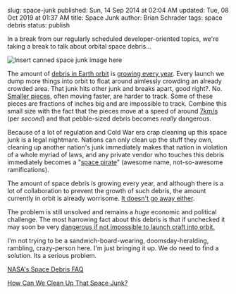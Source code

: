 slug: space-junk
published: Sun, 14 Sep 2014 at 02:04 AM
updated: Tue, 08 Oct 2019 at 01:37 AM
title: Space Junk
author: Brian Schrader
tags: space debris
status: publish

In a break from our regularly scheduled developer-oriented topics, we're taking a break to talk about orbital space debris...

![Insert canned space junk image here](http://brianschrader.com/images/blog/space_junk.jpeg)

The amount of [debris in Earth orbit][space debris] is [growing every year][formation]. Every launch we dump more things into orbit to float around aimlessly crowding an already crowded area. That junk hits other junk and breaks apart, good right?. No. [Smaller pieces][size], often moving faster, are harder to track. Some of these pieces are fractions of inches big and are impossible to track. Combine this small size with the fact that the pieces move at a speed of around [7km/s][speed] (per *second*) and that pebble-sized debris becomes *really* dangerous.

[speed]:http://orbitaldebris.jsc.nasa.gov/faqs.html#7
[size]:http://orbitaldebris.jsc.nasa.gov/faqs.html#3
[formation]:http://orbitaldebris.jsc.nasa.gov/faqs.html#5
[space debris]:http://en.wikipedia.org/wiki/Space_debris

Because of a lot of regulation and Cold War era crap cleaning up this space junk is a legal nightmare. Nations can only clean up the stuff they own, cleaning up another nation's junk immediately makes that nation in violation of a whole myriad of laws, and any private vendor who touches this debris immediately becomes a "[space pirate][sp]" (awesome name, not-so-awesome ramifications).

[sp]:http://en.wikipedia.org/wiki/Space_pirate

The amount of space debris is growing every year, and although there is a lot of collaboration to prevent the growth of such debris, the amount currently in orbit is already worrisome. [It doesn't go away either][longevity].

[longevity]:http://orbitaldebris.jsc.nasa.gov/faqs.html#12

The problem is still unsolved and remains a *huge* economic and political challenge. The most harrowing fact about this debris is that if unchecked it may soon be very [dangerous if not impossible to launch craft into orbit.][problems]

I'm not trying to be a sandwich-board-wearing, doomsday-heralding, rambling, crazy-person here. I'm just bringing it up. We do need to find a solution. Its a serious problem.

[problems]:http://www.newscientist.com/article/dn18050-space-debris-threat-to-future-launches.html#.U_AtxEuzsgo 

[NASA's Space Debris FAQ](http://orbitaldebris.jsc.nasa.gov/faqs.html)

[How Can We Clean Up That Space Junk?](http://www.universetoday.com/113884/how-can-we-clean-up-that-space-junk/)
